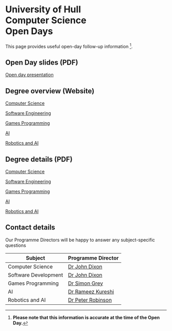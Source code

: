 
# University of Hull <br> Computer Science <br> Open Days

This page provides useful open-day follow-up information [^1].

## Open Day slides (PDF)

[Open day presentation](https://hullacuk-my.sharepoint.com/:b:/g/personal/w_j_viant_hull_ac_uk/EX0cqpBzBsRNjxH5qnFFkTABD66nnFNzAd-5NiMSIzRAww?e=HfVNeV)

## Degree overview (Website)

[Computer Science](https://www.hull.ac.uk/study/undergraduate/courses/computer-science-bsc-meng?option=standard-course&start=2026)

[Software Engineering](https://www.hull.ac.uk/study/undergraduate/courses/software-engineering-bsc-meng?option=standard-course&start=2026)

[Games Programming](https://www.hull.ac.uk/study/undergraduate/courses/computer-science-for-games-programming-bsc-meng?option=standard-course&start=2026)

[AI](https://www.hull.ac.uk/study/undergraduate/courses/computer-science-artificial-intelligence-bsc-meng?option=standard-course&start=2026)

[Robotics and AI](https://www.hull.ac.uk/study/undergraduate/courses/robotics-and-artificial-intelligence-bsc-meng?option=standard-course&start=2026)

## Degree details (PDF)

[Computer Science](https://hullacuk-my.sharepoint.com/:b:/g/personal/w_j_viant_hull_ac_uk/EbKU3rRIXxRElazCbmHpTE4BYfq0yuTToKut4fflmLTGDg?e=3THvfo)

[Software Engineering](https://hullacuk-my.sharepoint.com/:b:/g/personal/w_j_viant_hull_ac_uk/Eerw9g1WKwVIny2ikFM0cT0BlrBY6rsxh9GQQDSNR2P_uQ?e=FcwmgE)

[Games Programming](https://hullacuk-my.sharepoint.com/:b:/g/personal/w_j_viant_hull_ac_uk/Eb26r8DlfnxJnmyUG9ya7oUBfdAvx6SuN22hJKpD3utCug?e=QT7Enp)

[AI](https://hullacuk-my.sharepoint.com/:b:/g/personal/w_j_viant_hull_ac_uk/EbRLVCW2XrlBjSYwLxBIUS0B07-Mg0tqAn4U6Y4DxW2geg?e=tyf6uk)

[Robotics and AI](https://hullacuk-my.sharepoint.com/:b:/g/personal/w_j_viant_hull_ac_uk/ERzb-DQrip1PlGWaag4AC-0Bb5v4L33QDl5enRkpf1IyOQ?e=lm4BCc)

## Contact details

Our Programme Directors will be happy to answer any subject-specific questions

| Subject | Programme Director |
|---|---|
| Computer Science | [Dr John Dixon](mailto:john.dixon@hull.ac.uk?Subject=Computer%20Science%20Query)|
| Software Development | [Dr John Dixon](mailto:john.dixon@hull.ac.uk?Subject=Software%20Development%20Query) |
| Games Programming | [Dr Simon Grey](mailto:s.grey@hull.ac.uk?Subject=Games%20Programming%20Query) |
| AI | [Dr Rameez Kureshi](mailto:r.kureshi@hull.ac.uk?Subject=AI%20Query) |
| Robotics and AI | [Dr Peter Robinson](mailto:p.a.robinson@hull.ac.uk?Subject=Robotics%20And%20AI%20Query) |

[^1]: **Please note that this information is accurate at the time of the Open Day.**
